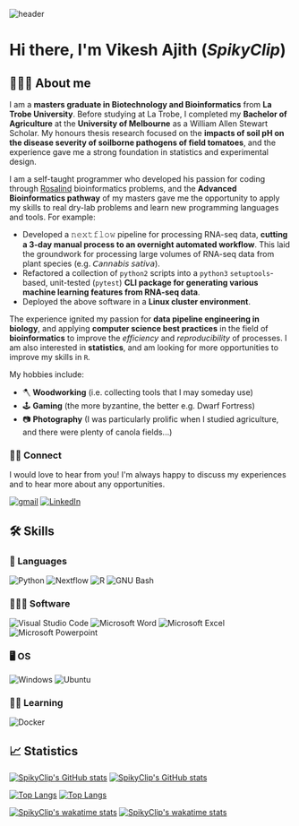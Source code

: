 ![header](https://capsule-render.vercel.app/api?type=waving&color=gradient&height=400&section=header&text=SpikyClip🧷&desc=Vikesh%20Ajith&descAlignY=70&fontSize=90)

# Hi there, I'm **Vikesh Ajith** (*SpikyClip*)

## 👨🏾‍💻 About me
I am a **masters graduate in Biotechnology and Bioinformatics** from **La Trobe
University**. Before studying at La Trobe, I completed my **Bachelor of
Agriculture** at the **University of Melbourne** as a William Allen Stewart
Scholar. My honours thesis research focused on the **impacts of soil pH on the
disease severity of soilborne pathogens of field tomatoes**, and the experience
gave me a strong foundation in statistics and experimental design.

I am a self-taught programmer who developed his passion for coding through
[Rosalind](https://rosalind.info/users/SpikyClip/) bioinformatics problems, and
the **Advanced Bioinformatics pathway** of my masters gave me the opportunity
to apply my skills to real dry-lab problems and learn new programming languages
and tools. For example:

- Developed a 𝚗𝚎𝚡𝚝𝚏𝚕𝚘𝚠 pipeline for processing RNA-seq data, **cutting a
3-day manual process to an overnight automated workflow**. This laid the
groundwork for processing large volumes of RNA-seq data from plant species
(e.g. 𝘊𝘢𝘯𝘯𝘢𝘣𝘪𝘴 𝘴𝘢𝘵𝘪𝘷𝘢).
- Refactored a collection of `python2` scripts into a `python3`
`setuptools`-based, unit-tested (`pytest`) **CLI package for generating various
machine learning features from RNA-seq data**. 
- Deployed the above software in a **Linux cluster environment**.

The experience ignited my passion for **data pipeline engineering in biology**,
and applying **computer science best practices** in the field of
**bioinformatics** to improve the *efficiency* and *reproducibility* of
processes. I am also interested in **statistics**, and am looking for more
opportunities to improve my skills in `R`.

My hobbies include:
- 🪓 **Woodworking** (i.e. collecting tools that I may someday use)
- 🕹️ **Gaming** (the more byzantine, the better e.g. Dwarf Fortress)
- 📷 **Photography** (I was particularly prolific when I studied agriculture, and
there were plenty of canola fields...)

### 👋🏾 Connect
I would love to hear from you! I'm always happy to discuss my experiences and
to hear more about any opportunities.

[![gmail](https://img.shields.io/badge/Gmail-D14836?style=for-the-badge&logo=gmail&logoColor=white)](mailto:vikesh.ajith@gmail.com)
[![LinkedIn](https://img.shields.io/badge/LinkedIn-0077B5?style=for-the-badge&logo=linkedin&logoColor=white)](https://www.linkedin.com/in/vikeshajith/)

## 🛠️ Skills
### 📖 Languages

![Python](https://img.shields.io/badge/Python-3776AB?style=for-the-badge&logo=python&logoColor=white)
![Nextflow](https://img.shields.io/badge/Nextflow-3ac486?style=for-the-badge)
![R](https://img.shields.io/badge/R-276DC3?style=for-the-badge&logo=r&logoColor=white)
![GNU Bash](https://img.shields.io/badge/GNU_BASH-4EAA25?style=for-the-badge&logo=gnubash&logoColor=white)

### 👨🏾‍💻 Software
![Visual Studio Code](https://img.shields.io/badge/Visual_Studio_Code-0078D4?style=for-the-badge&logo=visual%20studio%20code&logoColor=white)
![Microsoft Word](https://img.shields.io/badge/Microsoft_Word-2B579A?style=for-the-badge&logo=microsoft-word&logoColor=white)
![Microsoft Excel](https://img.shields.io/badge/Microsoft_Excel-217346?style=for-the-badge&logo=microsoft-excel&logoColor=white)
![Microsoft Powerpoint](https://img.shields.io/badge/Microsoft_PowerPoint-B7472A?style=for-the-badge&logo=microsoft-powerpoint&logoColor=white)

### 🖥️ OS

![Windows](https://img.shields.io/badge/Windows-0078D6?style=for-the-badge&logo=windows&logoColor=white)
![Ubuntu](https://img.shields.io/badge/Ubuntu-E95420?style=for-the-badge&logo=ubuntu&logoColor=white)

### ✍🏾 Learning
![Docker](https://img.shields.io/badge/Docker-2496ED?style=for-the-badge&logo=docker&logoColor=white)

## 📈 Statistics
[![SpikyClip's GitHub stats](https://github-readme-stats.vercel.app/api?username=spikyclip&hide=stars&count_private=true&show_icons=true&theme=default)](https://github.com/anuraghazra/github-readme-stats#gh-light-mode-only)
[![SpikyClip's GitHub stats](https://github-readme-stats.vercel.app/api?username=spikyclip&hide=stars&count_private=true&show_icons=true&theme=ayu-mirage)](https://github.com/anuraghazra/github-readme-stats#gh-dark-mode-only)

[![Top Langs](https://github-readme-stats.vercel.app/api/top-langs/?username=spikyclip&layout=compact&theme=default)](https://github.com/anuraghazra/github-readme-stats#gh-light-mode-only)
[![Top Langs](https://github-readme-stats.vercel.app/api/top-langs/?username=spikyclip&layout=compact&theme=ayu-mirage)](https://github.com/anuraghazra/github-readme-stats#gh-dark-mode-only)

[![SpikyClip's wakatime stats](https://github-readme-stats.vercel.app/api/wakatime?username=spikyclip&theme=default)](https://github.com/anuraghazra/github-readme-stats#gh-light-mode-only)
[![SpikyClip's wakatime stats](https://github-readme-stats.vercel.app/api/wakatime?username=spikyclip&theme=ayu-mirage)](https://github.com/anuraghazra/github-readme-stats#gh-dark-mode-only)
